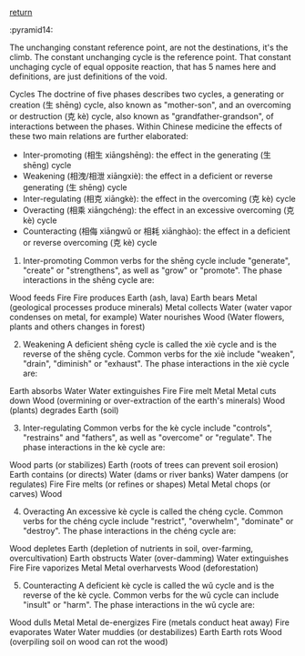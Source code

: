 [return](thevoid)

:pyramid14:

The unchanging constant reference point, are not the destinations, it's the climb. The constant unchanging cycle is the reference point. That constant unchaging cycle of equal opposite reaction, that has 5 names here and definitions, are just definitions of the void.

Cycles
The doctrine of five phases describes two cycles, a generating or creation (生 shēng) cycle, also known as "mother-son", and an overcoming or destruction (克 kè) cycle, also known as "grandfather-grandson", of interactions between the phases. Within Chinese medicine the effects of these two main relations are further elaborated:

- Inter-promoting (相生 xiāngshēng): the effect in the generating (生 shēng) cycle
- Weakening (相洩/相泄 xiāngxiè): the effect in a deficient or reverse generating (生 shēng) cycle
- Inter-regulating (相克 xiāngkè): the effect in the overcoming (克 kè) cycle
- Overacting (相乘 xiāngchéng): the effect in an excessive overcoming (克 kè) cycle
- Counteracting (相侮 xiāngwǔ or 相耗 xiānghào): the effect in a deficient or reverse overcoming (克 kè) cycle

1) Inter-promoting
Common verbs for the shēng cycle include "generate", "create" or "strengthens", as well as "grow" or "promote". The phase interactions in the shēng cycle are:

Wood feeds Fire
Fire produces Earth (ash, lava)
Earth bears Metal (geological processes produce minerals)
Metal collects Water (water vapor condenses on metal, for example)
Water nourishes Wood (Water flowers, plants and others changes in forest)

2) Weakening
A deficient shēng cycle is called the xiè cycle and is the reverse of the shēng cycle. Common verbs for the xiè include "weaken", "drain", "diminish" or "exhaust". The phase interactions in the xiè cycle are:

Earth absorbs Water
Water extinguishes Fire
Fire melt Metal
Metal cuts down Wood (overmining or over-extraction of the earth's minerals)
Wood (plants) degrades Earth (soil)

3) Inter-regulating
Common verbs for the kè cycle include "controls", "restrains" and "fathers", as well as "overcome" or "regulate". The phase interactions in the kè cycle are:

Wood parts (or stabilizes) Earth (roots of trees can prevent soil erosion)
Earth contains (or directs) Water (dams or river banks)
Water dampens (or regulates) Fire
Fire melts (or refines or shapes) Metal
Metal chops (or carves) Wood

4) Overacting
An excessive kè cycle is called the chéng cycle. Common verbs for the chéng cycle include "restrict", "overwhelm", "dominate" or "destroy". The phase interactions in the chéng cycle are:

Wood depletes Earth (depletion of nutrients in soil, over-farming, overcultivation)
Earth obstructs Water (over-damming)
Water extinguishes Fire
Fire vaporizes Metal
Metal overharvests Wood (deforestation)

5) Counteracting
A deficient kè cycle is called the wǔ cycle and is the reverse of the kè cycle. Common verbs for the wǔ cycle can include "insult" or "harm". The phase interactions in the wǔ cycle are:

Wood dulls Metal
Metal de-energizes Fire (metals conduct heat away)
Fire evaporates Water
Water muddies (or destabilizes) Earth
Earth rots Wood (overpiling soil on wood can rot the wood)
